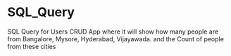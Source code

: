 # SQL_Query
SQL Query for Users CRUD App 
where it will show how many people are from Bangalore, Mysore, Hyderabad, Vijayawada.
and the Count of people from these cities
